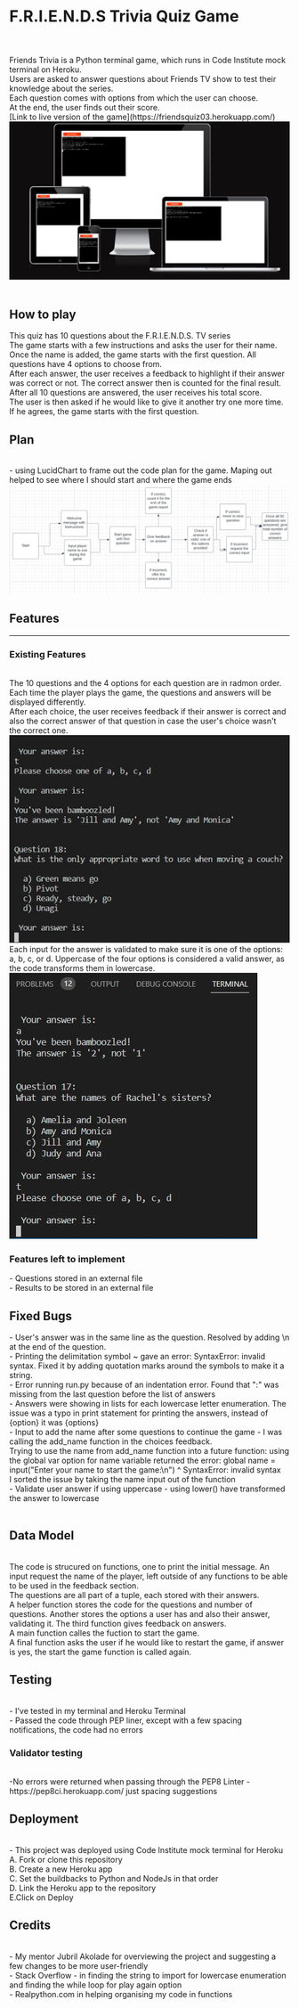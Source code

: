 <h1>F.R.I.E.N.D.S Trivia Quiz Game</h1>
<br>
<br>
Friends Trivia is a Python terminal game, which runs in Code Institute mock terminal on Heroku.<br>
Users are asked to answer questions about Friends TV show to test their knowledge about the series.<br> 
Each question comes with options from which the user can choose.<br>
At the end, the user finds out their score.<br>
[Link to live version of the game](https://friendsquiz03.herokuapp.com/)
<br>
<img src="assets/images/responsive_friends.jpg" alt="multiple screen sizes diplaying the website">
<br>
<br>
<h2>How to play</h2>
This quiz has 10 questions about the F.R.I.E.N.D.S. TV series <br>
The game starts with a few instructions and asks the user for their name.<br>
Once the name is added, the game starts with the first question. All questions have 4 options to choose from.<br>
After each answer, the user receives a feedback to highlight if their answer was correct or not. The correct answer then is counted for the final result.<br>
After all 10 questions are answered, the user receives his total score.<br>
The user is then asked if he would like to give it another try one more time. If he agrees, the game starts with the first question.
<br>
<h2>Plan</h2>
<br>
- using LucidChart to frame out the code plan for the game. Maping out helped to see where I should start and where the game ends
<br>
<img src="assets/images/workflowchart.jpg" alt="chart with the game plan">
<br>
<h2>Features</h2>
<hr>
<h3>Existing Features</h3>
<br>
The 10 questions and the 4 options for each question are in radmon order. Each time the player plays the game, the questions and answers will be displayed differently.<br>
After each choice, the user receives feedback if their answer is correct and also the correct answer of that question in case the user's choice wasn't the correct one.
<img src="assets/images/receivefeedbackonyouranswer.jpg" alt="terminal display of the received feedback">
<br>
Each input for the answer is validated to make sure it is one of the options: a, b, c, or d. Uppercase of the four options is considered a valid answer, as the code transforms them in lowercase.
<img src="assets/images/validatinginputdata.jpg" alt="terminal display of message when data not valid">
<br>
<h3>Features left to implement</h3>
- Questions stored in an external file<br>
- Results to be stored in an external file
<br>
<h2>Fixed Bugs</h2>
- User's answer was in the same line as the question. Resolved by adding \n at the end of the question.<br>
- Printing the delimitation symbol ~ gave an error: SyntaxError: invalid syntax. Fixed it by adding quotation marks around the symbols to make it a string.<br>
- Error running run.py because of an indentation error. Found that ":" was missing from the last question before the list of answers<br>
- Answers were showing in lists for each lowercase letter enumeration. The issue was a typo in print statement for printing the answers, instead of {option} it was {options}<br>
- Input to add the name after some questions to continue the game - I was calling the add_name function in the choices feedback.<br>
Trying to use the name from add_name function into a future function: using the global var option for name variable returned the error: global name = input("Enter your name to start the game:\n")
                ^
SyntaxError: invalid syntax<br>
I sorted the issue by taking the name input out of the function<br>
- Validate user answer if using uppercase - using lower() have transformed the answer to lowercase<br>
<br>
<h2>Data Model</h2>
<br>
The code is strucured on functions, one to print the initial message. An input request the name of the player, left outside of any functions to be able to be used in the feedback section.<br>
The questions are all part of a tuple, each stored with their answers.<br>
A helper function stores the code for the questions and number of questions. Another stores the options a user has and also their answer, validating it. The third function gives feedback on answers.<br>
A main function calles the fuction to start the game.<br>
A final function asks the user if he would like to restart the game, if answer is yes, the start the game function is called again.<br>
<h2>Testing</h2>
<br>
- I've tested in my terminal and Heroku Terminal<br>
- Passed the code through PEP liner, except with a few spacing notifications, the code had no errors
<br>
<h3>Validator testing</h3>
<br>
-No errors were returned when passing through the PEP8 Linter - https://pep8ci.herokuapp.com/ just spacing suggestions
<br>
<h2>Deployment</h2>
<br>
- This project was deployed using Code Institute mock terminal for Heroku
<br>
A. Fork or clone this repository
<br>
B. Create a new Heroku app
<br>
C. Set the buildbacks to Python and NodeJs in that order
<br>
D. Link the Heroku app to the repository
<br>
E.Click on Deploy
<br>
<h2>Credits</h2>
<br>
- My mentor Jubril Akolade for overviewing the project and suggesting a few changes to be more user-friendly<br>
- Stack Overflow - in finding the string to import for lowercase enumeration and finding the while loop for play again option<br>
- Realpython.com in helping organising my code in functions<br>